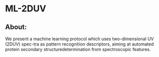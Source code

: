 # ML-2DUV
## About:
We present a machine learning protocol which uses two-dimensional UV (2DUV) spec-tra as pattern recognition descriptors, aiming at automated protein secondary structuredetermination from spectroscopic features.

